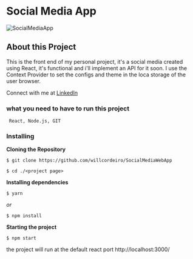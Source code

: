 # Social Media App

![SocialMediaApp](https://user-images.githubusercontent.com/98745885/187312614-be3f4e89-516f-4efd-a1ca-80ef3ca663f2.png)

## About this Project
This is the front end of my personal project, it's a social media created using React, it's functional and i'll implement an API for it soon. I use the Context Provider to set the configs and theme in the loca storage of the user browser.

Connect with me at [LinkedIn](https://www.linkedin.com/in/william-cordeiro-568229238/)


### what you need to have to run this project

```
 React, Node.js, GIT
```

### Installing

**Cloning the Repository**

```
$ git clone https://github.com/willcordeiro/SocialMediaWebApp

$ cd ./<project page>
```

**Installing dependencies**

```
$ yarn
```

_or_

```
$ npm install
```

**Starting the project**

```
$ npm start
```

the project will run at the default react port http://localhost:3000/


